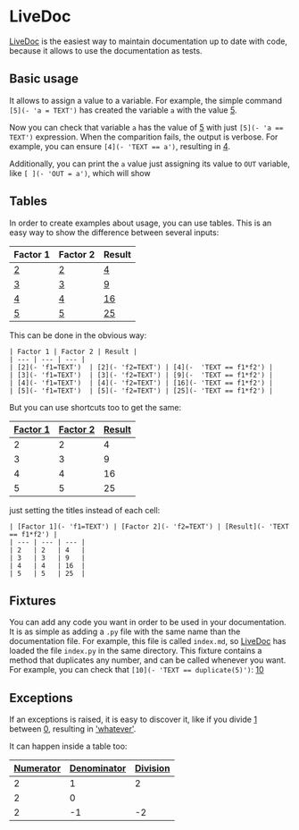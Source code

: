 # LiveDoc

[LiveDoc] is the easiest way to maintain documentation up to date with code, because it allows to use the documentation as tests.

## Basic usage

It allows to assign a value to a variable. For example, the simple command `[5](- 'a = TEXT')` has created the variable ``a`` with the value [5](- 'a = TEXT').

Now you can check that variable ``a`` has the value of [5](- 'a == TEXT') with just `[5](- 'a == TEXT')` expression. When the comparition fails, the output is verbose. For example, you can ensure `[4](- 'TEXT == a')`, resulting in [4](- 'TEXT == a').

Additionally, you can print the ``a`` value just assigning its value to ``OUT`` variable, like `[ ](- 'OUT = a')`, which will show [ ](- 'OUT = a')


## Tables

In order to create examples about usage, you can use tables. This is an easy way to show the difference between several inputs:

| Factor 1 | Factor 2 | Result |
| --- | --- | --- |
| [2](- 'f1=TEXT')  | [2](- 'f2=TEXT') | [4](-  'TEXT == f1*f2') |
| [3](- 'f1=TEXT')  | [3](- 'f2=TEXT') | [9](-  'TEXT == f1*f2') |
| [4](- 'f1=TEXT')  | [4](- 'f2=TEXT') | [16](- 'TEXT == f1*f2') |
| [5](- 'f1=TEXT')  | [5](- 'f2=TEXT') | [25](- 'TEXT == f1*f2') |

This can be done in the obvious way:

    | Factor 1 | Factor 2 | Result |
    | --- | --- | --- |
    | [2](- 'f1=TEXT')  | [2](- 'f2=TEXT') | [4](-  'TEXT == f1*f2') |
    | [3](- 'f1=TEXT')  | [3](- 'f2=TEXT') | [9](-  'TEXT == f1*f2') |
    | [4](- 'f1=TEXT')  | [4](- 'f2=TEXT') | [16](- 'TEXT == f1*f2') |
    | [5](- 'f1=TEXT')  | [5](- 'f2=TEXT') | [25](- 'TEXT == f1*f2') |

But you can use shortcuts too to get the same:

| [Factor 1](- 'f1=TEXT') | [Factor 2](- 'f2=TEXT') | [Result](- 'TEXT == f1*f2') |
| --- | --- | --- |
| 2   | 2   | 4   |
| 3   | 3   | 9   |
| 4   | 4   | 16  |
| 5   | 5   | 25  |

just setting the titles instead of each cell:

    | [Factor 1](- 'f1=TEXT') | [Factor 2](- 'f2=TEXT') | [Result](- 'TEXT == f1*f2') |
    | --- | --- | --- |
    | 2   | 2   | 4   |
    | 3   | 3   | 9   |
    | 4   | 4   | 16  |
    | 5   | 5   | 25  |





## Fixtures

You can add any code you want in order to be used in your documentation. It is as simple as adding a `.py` file with the same name than the documentation file. For example, this file is called `index.md`, so [LiveDoc] has loaded the file `index.py` in the same directory. This fixture contains a method that duplicates any number, and can be called whenever you want. For example, you can check that `[10](- 'TEXT == duplicate(5)')`: [10](- 'TEXT == duplicate(5)')



[LiveDoc]: https://pypi.python.org/pypi/livedoc



## Exceptions

If an exceptions is raised, it is easy to discover it, like if you divide [1](- 'n=TEXT') between [0](- 'd=TEXT'), resulting in ['whatever'](- 'n/d').

It can happen inside a table too:

| [Numerator](- "n = TEXT") | [Denominator](- "d = TEXT") | [Division](- "TEXT == n/d") |
| --- | --- | --- |
| 2 | 1 | 2 |
| 2 | 0 |  |
| 2 | -1 | -2 |
